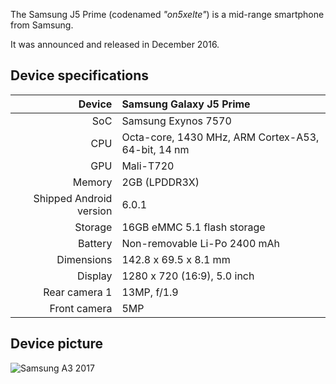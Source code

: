 The Samsung J5 Prime (codenamed _"on5xelte"_) is a mid-range smartphone from Samsung.

It was announced and released in December 2016.

## Device specifications

| Device       | Samsung Galaxy J5 Prime                            |
| -----------: | :----------------------------------------------    |
| SoC          | Samsung Exynos 7570                                |
| CPU          | Octa-core, 1430 MHz, ARM Cortex-A53, 64-bit, 14 nm |
| GPU          | Mali-T720                                          |
| Memory       | 2GB (LPDDR3X)                                      |
| Shipped Android version | 6.0.1                                   |
| Storage      | 16GB eMMC 5.1 flash storage                        |
| Battery      | Non-removable Li-Po 2400 mAh                       |
| Dimensions   | 142.8 x 69.5 x 8.1 mm                              |
| Display      | 1280 x 720 (16:9), 5.0  inch                       |
| Rear camera 1 | 13MP, f/1.9                                       |
| Front camera  | 5MP                                               |

## Device picture

![Samsung A3 2017](https://productimages.hepsiburada.net/s/1/550/9503429296178.jpg/format:webp)
